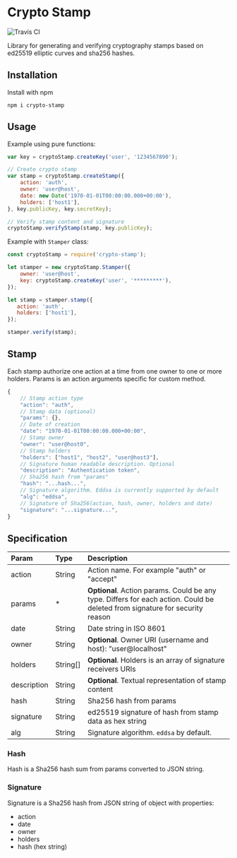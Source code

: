 # Crypto Stamp

![Travis CI](https://img.shields.io/travis/rumkin/normjson.png)

Library for generating and verifying cryptography stamps based on ed25519
elliptic curves and sha256 hashes.

## Installation

Install with npm

```shell
npm i crypto-stamp
```

## Usage

Example using pure functions:

```javascript
var key = cryptoStamp.createKey('user', '1234567890');

// Create crypto stamp
var stamp = cryptoStamp.createStamp({
    action: 'auth',
    owner: 'user@host',
    date: new Date('1970-01-01T00:00:00.000+00:00'),
    holders: ['host1'],
}, key.publicKey, key.secretKey);

// Verify stamp content and signature
cryptoStamp.verifyStamp(stamp, key.publicKey);
```

Example with `Stamper` class:

```javascript
const cryptoStamp = require('crypto-stamp');

let stamper = new cryptoStamp.Stamper({
    owner: 'user@host',
    key: cryptoStamp.createKey('user', '*********'),
});

let stamp = stamper.stamp({
   action: 'auth',
   holders: ['host1'],
});

stamper.verify(stamp); 
```

## Stamp

Each stamp authorize one action at a time from one owner to
one or more holders. Params is an action arguments specific
for custom method.

```javascript
{
	// Stamp action type
	"action": "auth",
	// Stamp data (optional)
	"params": {},
	// Date of creation
	"date": "1970-01-01T00:00:00.000+00:00",
	// Stamp owner
	"owner": "user@host0",
	// Stamp holders
	"holders": ["host1", "host2", "user@host3"],
    // Signature human readable description. Optional
    "description": "Authentication token",
	// Sha256 hash from "params"
	"hash": "...hash...",
	// Signature algorithm. Eddsa is currently supported by default
	"alg": "eddsa",
	// Signature of Sha256(action, hash, owner, holders and date)
	"signature": "...signature...",
}
```

## Specification

| Param       | Type     | Description                                                                                                                  |
|:------------|:---------|:-----------------------------------------------------------------------------------------------------------------------------|
| action      | String   | Action name. For example "auth" or "accept"                                                                                  |
| params      | *        | **Optional**. Action params. Could be any type. Differs for each action. Could be deleted from signature for security reason |
| date        | String   | Date string in ISO 8601                                                                                                      |
| owner       | String   | **Optional**. Owner URI (username and host): "user@localhost"                                                                |
| holders     | String[] | **Optional**. Holders is an array of signature receivers URIs                                                                |
| description | String   | **Optional**. Textual representation of stamp content                                                                        |
| hash        | String   | Sha256 hash from params                                                                                                      |
| signature   | String   | ed25519 signature of hash from stamp data as hex string                                                                      |
| alg         | String   | Signature algorithm. `eddsa` by default.                                                                                   |

### Hash

Hash is a Sha256 hash sum from params converted to JSON string.

### Signature

Signature is a Sha256 hash from JSON string of object with properties:

* action
* date
* owner
* holders
* hash (hex string)
